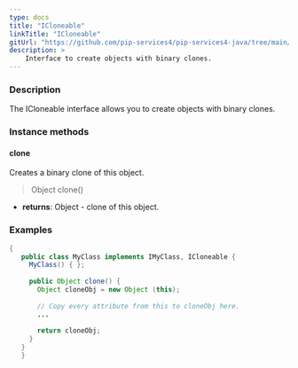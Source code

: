 ```yaml
---
type: docs
title: "ICloneable"
linkTitle: "ICloneable"
gitUrl: "https://github.com/pip-services4/pip-services4-java/tree/main/pip-services4-commons-java"
description: > 
    Interface to create objects with binary clones.
---
```


### Description

The ICloneable interface allows you to create objects with binary clones. 

### Instance methods

#### clone
Creates a binary clone of this object.

> Object clone()

- **returns**: Object - clone of this object.

### Examples

```java
{
   public class MyClass implements IMyClass, ICloneable {
     MyClass() { };
 
     public Object clone() {
       Object cloneObj = new Object (this);
 
       // Copy every attribute from this to cloneObj here.
       ...
 
       return cloneObj;
     }
   }
   }
```
